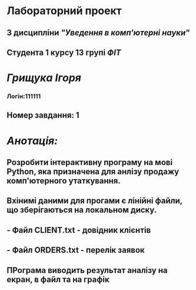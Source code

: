 # Лабораторний проект

## З дисципліни ***"Уведення в комп'ютерні науки"***

## Студента 1 курсу 13 групі ***ФІТ***

# ___Грищука Ігоря___

### Логін:111111

## Номер завдання: 1

# *Анотація:*
## Розробити інтерактивну програму на мові **Python**, яка призначена для анлізу продажу комп'ютерного утаткування.

## Вхінимі даними для прогами є лінійні файли, що зберігаються на локальном диску.

## - Файл **CLIENT.txt** - довідник клієнтів
## - Файл **ORDERS.txt** - перелік заявок
## ПРограма виводить результат аналізу на екран, в файл та на графік
